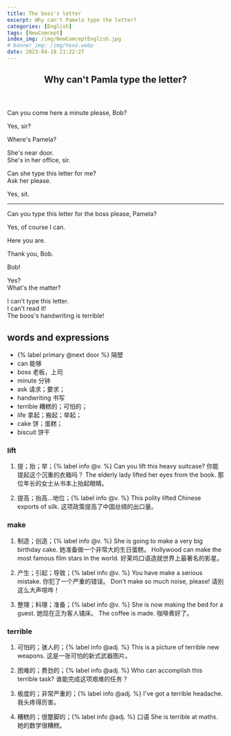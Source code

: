 ```yaml
---
title: The boss's letter
excerpt: Why can't Pamela type the letter?
categories: [English]
tags: [NewComcept]
index_img: /img/NewComceptEnglish.jpg
# banner_img: /img/hexo.webp
date: 2023-04-18 21:22:27
---
```

<article class="the-dialogue">
	<header>
    	<h2>Why can't Pamla type the letter?</h2>
    </header>
    <p class="responder" title="The Boss">Can you come here a minute please, Bob?</p>
    <p class="sender" title="Bob">Yes, sir?</p>
    <p class="responder" title="The Boss">Where's Pamela?</p>
    <p class="sender" title="Bob">She's near door.<br>She's in her office, sir.</p>
    <p class="responder" title="The Boss">Can she type this letter for me?<br>Ask her please.</p>
    <p class="sender" title="Bob">Yes, sit.</p>
    <hr>
    <p class="sender" title="Bob">Can you type this letter for the boss please, Pamela?</p>
    <p class="responder" title="Pamela">Yes, of course I can.</p>
    <p class="sender" title="Bob">Here you are.</p>
    <p class="responder" title="Pamela">Thank you, Bob.</p>
    <p class="responder" title="Pamela">Bob!</p>
    <p class="sender" title="Bob">Yes?<br>What's the matter?</p>
    <p class="responder" title="Pamelas">I can't type this letter.<br>I can't read it!<br>The boos's handwriting is terrible!</p>
</article>

## words and expressions

- {% label primary @next door %} 隔壁
- can 能够
- boss 老板，上司
- minute 分钟
- ask 请求；要求；
- handwriting 书写
- terrible 糟糕的；可怕的；
- life 拿起；搬起；举起；
- cake 饼；蛋糕；
- biscuit 饼干

### lift

1. 提；抬；举；{% label info @v. %}
Can you lift this heavy suitcase? 你能提起这个沉重的衣箱吗？
The elderly lady lifted her eyes from the book. 那位年长的女士从书本上抬起眼睛。

2. 提高；抬高...地位；{% label info @v. %} 
This polity lifted Chinese exports of silk. 这项政策提高了中国丝绸的出口量。

### make

1. 制造；创造；{% label info @v. %}
She is going to make a very big birthday cake. 她准备做一个非常大的生日蛋糕。
Hollywood can make the most famous film stars in the world. 好莱坞口语造就世界上最著名的影星。

2. 产生；引起；导致；{% label info @v. %} 
You have make a serious mistake. 你犯了一个严重的错误。
Don't make so much noise, please! 请别这么大声喧哗！

3. 整理；料理；准备；{% label info @v. %} 
She is now making the bed for a guest. 她现在正为客人铺床。
The coffee is made. 咖啡煮好了。

### terrible
1. 可怕的；骇人的；{% label info @adj. %}
This is a picture of terrible new weapons. 这是一张可怕的新式武器图片。

2. 困难的；费劲的；{% label info @adj. %}
Who can accomplish this terrible task? 谁能完成这项艰难的任务？

3. 极度的；非常严重的；{% label info @adj. %}
I've got a terrible headache. 我头疼得厉害。

4. 糟糕的；很蹩脚的；{% label info @adj. %} 口语
She is terrible at maths. 她的数学很糟糕。